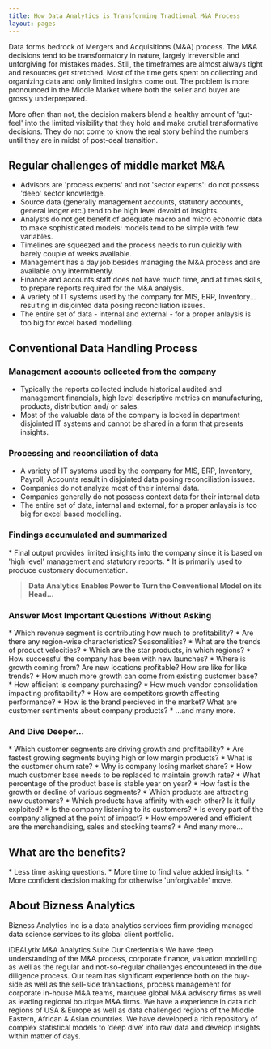 ```yaml
---
title: How Data Analytics is Transforming Tradtional M&A Process
layout: pages
---
```


<section id="content">
 <div class="container">
  <div class="row">
   <div class="grid_12">

<p>
Data forms bedrock of Mergers and Acquisitions (M&A) process. The M&A decisions tend to be transformatory in nature, largely irreversible and unforgiving for mistakes mades. Still, the timeframes are almost always tight and resources get stretched. Most of the time gets spent on collecting and organizing data and only limited insights come out. The problem is more pronounced in the Middle Market where both the seller and buyer are grossly underprepared.
</p>

<p>
More often than not, the decision makers blend a healthy amount of 'gut-feel' into the limited visibility that they hold and make crutial transformative decisions. They do not come to know the real story behind the numbers until they are in midst of post-deal transition.
</p>

<h2> Regular challenges of middle market M&A </h2>
<ul class="list-1">
<li> <a> Advisors are 'process experts' and not 'sector experts': do not possess 'deep' sector knowledge. </a> </li>
<li> <a> Source data (generally management accounts, statutory accounts, general ledger etc.) tend to be high level devoid of insights. </a> </li> 
<li> <a> Analysts do not get benefit of adequate macro and micro economic data to make sophisticated models: models tend to be simple with few variables. </a> </li>
<li> <a> Timelines are squeezed and the process needs to run quickly with barely couple of weeks available.  </a> </li>
<li> <a> Management has a day job besides managing the M&A process and are available only intermittently. </a> </li>
<li> <a> Finance and accounts staff does not have much time, and at times skills, to prepare reports required for the M&A analysis. </a> </li>
<li> <a> A variety of IT systems used by the company for MIS, ERP, Inventory... resulting in disjointed data posing reconciliation issues. </a> </li>
<li> <a> The entire set of data - internal and external - for a proper anlaysis is too big for excel based modelling. </a> </li>
</ul>

<h2> Conventional Data Handling Process </h2>
<h3> Management accounts collected from the company </h3>

<ul class="list-1">
<li><a> Typically the reports collected include historical audited and management financials, high level descriptive metrics on manufacturing, products, distribution and/ or sales. </a> </li> 
<li><a> Most of the valuable data of the company is locked in department disjointed IT systems and cannot be shared in a form that presents insights. </a> </li>
</ul>
<h3> Processing and reconciliation of data </h3>

* A variety of IT systems used by the company for MIS, ERP, Inventory, Payroll, Accounts result in disjointed data posing reconciliation issues.
* Companies do not analyze most of their internal data.
* Companies generally do not possess context data for their internal data
* The entire set of data, internal and external, for a proper anlaysis is too big for excel based modelling.

<h3> Findings accumulated and summarized </h3>
* Final output provides limited insights into the company since it is based on 'high level' management and statutory reports.
* It is primarily used to produce customary documentation.



> **Data Analytics Enables Power to Turn the Conventional Model on its Head...**



<h3> Answer Most Important Questions Without Asking </h3>
* Which revenue segment is contributing how much to profitability?
* Are there any region-wise characteristics? Seasonalities? 
* What are the trends of product velocities?
* Which are the star products, in which regions?
* How successful the company has been with new launches? 
* Where is growth coming from? Are new locations profitable? How are like for like trends?
* How much more growth can come from existing customer base?
* How efficient is company purchasing?
* How much vendor consolidation impacting profitability?
* How are competitors growth affecting performance?
* How is the brand percieved in the market? What are customer sentiments about company products? 
* ...and many more.

<h3> And Dive Deeper... </h3>
* Which customer segments are driving growth and profitability?
* Are fastest growing segments buying high or low margin products?
* What is the customer churn rate?
* Why is company losing market share?
* How much customer base needs to be replaced to maintain growth rate?
* What percentage of the product base is stable year on year?
* How fast is the growth or decline of various segments?
* Which products are attracting new customers?
* Which products have affinity with each other? Is it fully exploited?
* Is the company listening to its customers?
* Is every part of the company aligned at the point of impact?
* How empowered and efficient are the merchandising, sales and stocking teams?
* And many more...

<h2> What are the benefits? </h2>
* Less time asking questions.
* More time to find value added insights.
* More confident decision making for otherwise 'unforgivable' move. 


<h2> About Bizness Analytics </h2>
Bizness Analytics Inc is a data analytics services firm providing managed data science services to its global client portfolio.

iDEALytix M&A Analytics Suite
Our Credentials
We have deep understanding of the M&A process, corporate finance, valuation modelling as well as the regular and not-so-regular challenges encountered in the due diligence process.
Our team has significant experience both on the buy-side as well as the sell-side transactions, process management for corporate in-house M&A teams, marquee global M&A advisory firms as well as leading regional boutique M&A firms.
We have a experience in data rich regions of USA & Europe as well as data challenged regions of the Middle Eastern, African & Asian countries.
We have developed a rich repository of complex statistical models to ‘deep dive’ into raw data and develop insights within matter of days.

</div>
</div>
</div>
</section>
